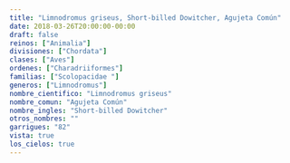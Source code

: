 ```yaml
---
title: "Limnodromus griseus, Short-billed Dowitcher, Agujeta Común"
date: 2018-03-26T20:00:00-00:00
draft: false
reinos: ["Animalia"]
divisiones: ["Chordata"]
clases: ["Aves"]
ordenes: ["Charadriiformes"]
familias: ["Scolopacidae "]
generos: ["Limnodromus"]
nombre_cientifico: "Limnodromus griseus"
nombre_comun: "Agujeta Común"
nombre_ingles: "Short-billed Dowitcher"
otros_nombres: ""
garrigues: "82"
vista: true
los_cielos: true
---
```


